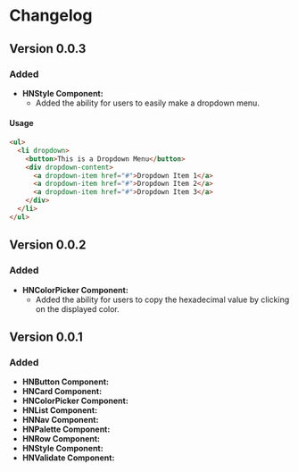 # Changelog

## Version 0.0.3

### Added

- **HNStyle Component:**
  - Added the ability for users to easily make a dropdown menu.

#### Usage

```html
<ul>
  <li dropdown>
    <button>This is a Dropdown Menu</button>
    <div dropdown-content>
      <a dropdown-item href="#">Dropdown Item 1</a>
      <a dropdown-item href="#">Dropdown Item 2</a>
      <a dropdown-item href="#">Dropdown Item 3</a>
    </div>
  </li>
</ul>
```

## Version 0.0.2

### Added

- **HNColorPicker Component:**
  - Added the ability for users to copy the hexadecimal value by clicking on the displayed color.

## Version 0.0.1

### Added

- **HNButton Component:**
- **HNCard Component:**
- **HNColorPicker Component:**
- **HNList Component:**
- **HNNav Component:**
- **HNPalette Component:**
- **HNRow Component:**
- **HNStyle Component:**
- **HNValidate Component:**
